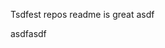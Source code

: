 Tsdfest repos readme is great asdf







asdfasdf
































































































